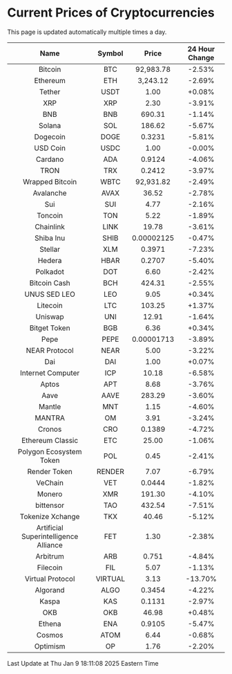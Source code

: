# Current Prices of Cryptocurrencies
This page is updated automatically multiple times a day.

| Name | Symbol | Price | 24 Hour Change |
| :---: |:---:| :---: | :---: |
| Bitcoin | BTC | 92,983.78 | -2.53% |
| Ethereum | ETH | 3,243.12 | -2.69% |
| Tether | USDT | 1.00 | +0.08% |
| XRP | XRP | 2.30 | -3.91% |
| BNB | BNB | 690.31 | -1.14% |
| Solana | SOL | 186.62 | -5.67% |
| Dogecoin | DOGE | 0.3231 | -5.81% |
| USD Coin | USDC | 1.00 | -0.00% |
| Cardano | ADA | 0.9124 | -4.06% |
| TRON | TRX | 0.2412 | -3.97% |
| Wrapped Bitcoin | WBTC | 92,931.82 | -2.49% |
| Avalanche | AVAX | 36.52 | -2.78% |
| Sui | SUI | 4.77 | -2.16% |
| Toncoin | TON | 5.22 | -1.89% |
| Chainlink | LINK | 19.78 | -3.61% |
| Shiba Inu | SHIB | 0.00002125 | -0.47% |
| Stellar | XLM | 0.3971 | -7.23% |
| Hedera | HBAR | 0.2707 | -5.40% |
| Polkadot | DOT | 6.60 | -2.42% |
| Bitcoin Cash | BCH | 424.31 | -2.55% |
| UNUS SED LEO | LEO | 9.05 | +0.34% |
| Litecoin | LTC | 103.25 | +1.37% |
| Uniswap | UNI | 12.91 | -1.64% |
| Bitget Token | BGB | 6.36 | +0.34% |
| Pepe | PEPE | 0.00001713 | -3.89% |
| NEAR Protocol | NEAR | 5.00 | -3.22% |
| Dai | DAI | 1.00 | +0.07% |
| Internet Computer | ICP | 10.18 | -6.58% |
| Aptos | APT | 8.68 | -3.76% |
| Aave | AAVE | 283.29 | -3.60% |
| Mantle | MNT | 1.15 | -4.60% |
| MANTRA | OM | 3.91 | -3.24% |
| Cronos | CRO | 0.1389 | -4.72% |
| Ethereum Classic | ETC | 25.00 | -1.06% |
| Polygon Ecosystem Token | POL | 0.45 | -2.41% |
| Render Token | RENDER | 7.07 | -6.79% |
| VeChain | VET | 0.0444 | -1.82% |
| Monero | XMR | 191.30 | -4.10% |
| bittensor | TAO | 432.54 | -7.51% |
| Tokenize Xchange | TKX | 40.46 | -5.12% |
| Artificial Superintelligence Alliance | FET | 1.30 | -2.38% |
| Arbitrum | ARB | 0.751 | -4.84% |
| Filecoin | FIL | 5.07 | -1.13% |
| Virtual Protocol | VIRTUAL | 3.13 | -13.70% |
| Algorand | ALGO | 0.3454 | -4.22% |
| Kaspa | KAS | 0.1131 | -2.97% |
| OKB | OKB | 46.98 | +0.48% |
| Ethena | ENA | 0.9105 | -5.47% |
| Cosmos | ATOM | 6.44 | -0.68% |
| Optimism | OP | 1.76 | -2.20% |

Last Update at Thu Jan  9 18:11:08 2025 Eastern Time